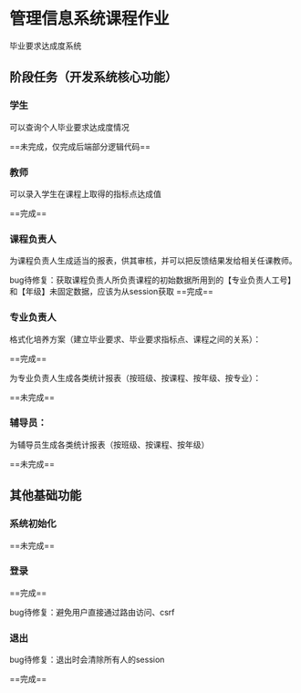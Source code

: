 # 管理信息系统课程作业
毕业要求达成度系统

## 阶段任务（开发系统核心功能）
### 学生
可以查询个人毕业要求达成度情况

==未完成，仅完成后端部分逻辑代码==

### 教师
可以录入学生在课程上取得的指标点达成值

==完成==
### 课程负责人
为课程负责人生成适当的报表，供其审核，并可以把反馈结果发给相关任课教师。

bug待修复：获取课程负责人所负责课程的初始数据所用到的【专业负责人工号】和【年级】未固定数据，应该为从session获取
==完成==

### 专业负责人
格式化培养方案（建立毕业要求、毕业要求指标点、课程之间的关系）：

==完成==

为专业负责人生成各类统计报表（按班级、按课程、按年级、按专业）：

==未完成==
### 辅导员：

为辅导员生成各类统计报表（按班级、按课程、按年级）

==未完成==
## 其他基础功能
### 系统初始化
==未完成==
### 登录
==完成==

bug待修复：避免用户直接通过路由访问、csrf
### 退出
bug待修复：退出时会清除所有人的session

==完成==
